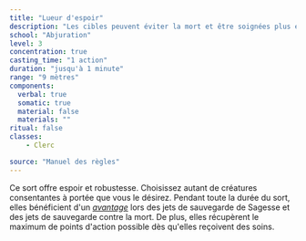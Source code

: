 ```yaml
---
title: "Lueur d'espoir"
description: "Les cibles peuvent éviter la mort et être soignées plus efficacement."
school: "Abjuration"
level: 3
concentration: true
casting_time: "1 action"
duration: "jusqu'à 1 minute"
range: "9 mètres"
components:
  verbal: true
  somatic: true
  material: false
  materials: ""
ritual: false
classes:
    - Clerc

source: "Manuel des règles"
---
```

Ce sort offre espoir et robustesse. Choisissez autant de créatures consentantes à portée que vous le désirez. Pendant toute la durée du sort, elles bénéficient d'un [_avantage_](/utiliser-les-caracteristiques/#avantage-et-desavantage) lors des jets de sauvegarde de Sagesse et des jets de sauvegarde contre la mort. De plus, elles récupèrent le maximum de points d'action possible dès qu'elles reçoivent des soins.
